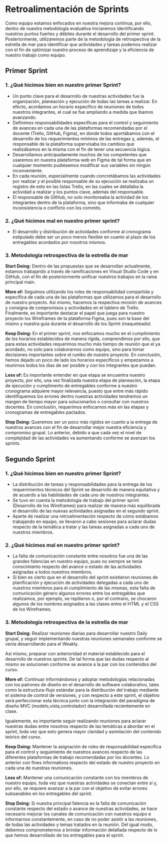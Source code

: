 # Retroalimentación de Sprints

Como equipo estamos enfocados en nuestra mejora continua, por ello, dentro de nuestra metodología evaluativa iniciaremos identificando nuestros puntos fuertes y débiles durante el desarrollo del primer sprint. Posteriormente, utilizaremos parte de la metodología de retrospectiva de la estrella de mar para identificar que actividades y tareas podemos realizar con el fin de optimizar nuestro proceso de aprendizaje y la eficiencia de nuestro trabajo como equipo.

## Primer Sprint

### 1. ¿Qué hicimos bien en nuestro primer Sprint?

- Un punto clave para el desarrollo de nuestras actividades fue la organización, planeación y ejecución de todas las tareas a realizar. En efecto, acordamos un horario específico de reuniones de todos nuestros integrantes, el cual se fue ampliando a medida que íbamos avanzando.
- Definimos responsabilidades específicas para el control y seguimiento de avances en cada una de las plataformas recomendadas por el docente (Trello, GitHub, Figma), en donde todos aportábamos con el desarrollo de los requerimientos mínimos de las entregas y, además, el responsable de la plataforma supervisaba los cambios que realizábamos en la misma con el fin de tener una secuencia lógica.
- Desarrollamos anticipadamente muchos de los competentes que usaremos en nuestra plataforma web en Figma de tal forma que en cualquier momento pudiésemos modificar sus variables sin ningún inconveniente.
- En cada reunión, especialmente cuando concretábamos las actividades por realizar y el posible responsable de su ejecución se realizaba un registro de esto en las listas Trello, en las cuales se detallaba la actividad a realizar y los puntos clave, además del responsable.
- El responsable de GitHub, no solo monitoreaba la actividad de los integrantes dentro de la plataforma, sino que informaba de cualquier inconsistencia o conflicto con los commits.

### 2. ¿Qué hicimos mal en nuestro primer sprint?

- El desarrollo y distribución de actividades conforme al cronograma estipulado debe ser un poco menos flexible en cuanto al plazo de los entregables acordados por nosotros mismos.

### 3. Metodología retrospectiva de la estrella de mar

**Start Doing:** Dentro de las propuestas que se desarrollan actualmente, estamos trabajando a través de ramificaciones en Visual Studio Code y en GitHub, con el fin de posteriormente unificar nuestros trabajos en la rama principal main.

**More of:** Seguimos utilizando los roles de responsabilidad compartida y específica de cada una de las plataformas que utilizamos para el desarrollo de nuestro proyecto. Así mismo, hacemos la respectiva revisión de avances y consigna de compromisos y actividades en el tablero de Trello. Finalmente, es importante destacar el papel que juega para nuestro proyecto los Wireframes de la plataforma Figma, pues son la base del mismo y nuestra guía durante el desarrollo de los Sprint (maqueteado)

**Keep Doing:** En el primer sprint, nos enfocamos mucho en el cumplimiento de los horarios establecidos de manera rígida, comprendimos por ello, que para estas actividades requerimos mucho más tiempo de reunión que el ya acordado, no solo para colaborarnos como equipo, sino para tomar decisiones importantes sobre el rumbo de nuestro proyecto. En conclusión, hemos dejado un poco de lado los horarios específicos y empezamos a reunirnos todos los días de ser posible y con los integrantes que puedan.

**Less of:** Es importante entender en que etapa se encuentra nuestro proyecto, por ello, una vez finalizada nuestra etapa de planeación, la etapa de ejecución y cumplimento de entregables conforme a nuestro cronograma adquiere mayor relevancia, puesto que entre más rápido identifiquemos los errores dentro nuestras actividades tendremos un margen de tiempo mayor para solucionarlos o consultar con nuestros docentes. En conclusión, requerimos enfocarnos más en las etapas y cronogramas de entregables pactados.

**Stop Doing:** Queremos ser un poco más rígidos en cuanto a la entrega de nuestros avances con el fin de desarrollar mejor nuestra eficiencia y compromiso grupal. Lo anterior, debido a que cada vez el nivel de complejidad de las actividades va aumentando conforme se avanzan los sprints.

## Segundo Sprint

### 1. ¿Qué hicimos bien en nuestro primer Sprint?

- La distribución de tareas y responsabilidades para la entrega de los requerimientos técnicos del Sprint se desarrolló de manera equitativa y de acuerdo a las habilidades de cada uno de nuestros integrantes.
- Se tuvo en cuenta la metodología de trabajo del primer sprint (Desarrollo de los Wireframes) para realizar de manera más equilibrada el desarrollo de las nuevas actividades asignadas en el segundo sprint.
- Aparte de realizar una retroalimentación respecto de cómo estábamos trabajando en equipo, se llevaron a cabo sesiones para aclarar dudas respecto de la temática a tratar y las tareas asignadas a cada uno de nuestros miembros.

### 2. ¿Qué hicimos mal en nuestro primer sprint?

- La falta de comunicación constante entre nosotros fue una de las grandes falencias en nuestro equipo, pues no siempre se tenía conocimiento respecto del avance o estado de las actividades asignadas a todos nuestros miembros.
- Si bien es cierto que en el desarrollo del sprint existieron reuniones de planificación y ejecución de actividades delegadas a cada uno de nuestros miembros para el cumplimiento de las mismas, esta falta de comunicación género algunos errores entre los entregables que realizamos, por ejemplo, se repitieron o, por el contrario, se chocaron algunos de los nombres asignados a las clases entre el HTML y el CSS de los Wireframes.

### 3. Metodología retrospectiva de la estrella de mar

**Start Doing:** Realizar reuniones diarias para desarrollar nuestro Daily grupal, y seguir implementando nuestras reuniones semanales conforme se venía desarrollando para el Weakly.

Así mismo, preparar con anterioridad el material establecido para el desarrollo de nuestros sprints. De tal forma que las dudas respecto al mismo se solucionen conforme se avance a la par con los contenidos del curso.

**More of:** Continuar informándonos y adoptar metodologías relacionadas con los patrones de diseño en el desarrollo de software colaborativo, tales como la estructura-flujo estándar para la distribución del trabajo mediante el sistema de control de versiones, y con respecto a este sprint, el objetivo será perfeccionar esta técnica junto con la integración del paradigma de diseño MVC (modelo,vista,controlador) desarrollada recientemente en clase.

Igualemente, es importante seguir realizando reuniones para aclarar nuestras dudas entre nosotros respecto de las temáticas a abordar en el sprint, toda vez que esto genera mayor claridad y asimilación del contenido teórico del curso.

**Keep Doing:** Mantener la asignación de roles de responsabilidad específica para el control y seguimiento de nuestros avances respecto de las diferentes plataformas de trabajo recomendadas por los docentes. Lo anterior con fines informativos respecto del estado de nuestro proyecto en cada una de nuestras reuniones.

**Less of:** Mantener una comunicación constante con los miembros de nuestro equipo, toda vez que nuestras actividades se conectan entre sí y, por ello, se requiere avanzar a la par con el objetivo de evitar errores subsanables en los entregables del sprint.

**Stop Doing:** Si nuestra principal falencia es la falta de comunicación constante respecto del estado o avance de nuestras actividades, se hace necesario mejorar los canales de comunicación con nuestros equipo e informarnos constantemente, en caso de no poder asistir a las reuniones, de todas las actividades y temas tratados en la reunión. Del igual modo, debemos comprometernos a brindar información detallada respecto de lo que hemos desarrollado de los entregables para el sprint.
